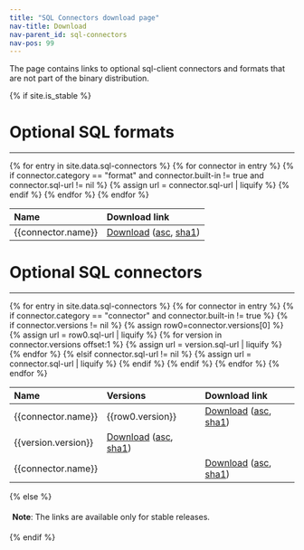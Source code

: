 ```yaml
---
title: "SQL Connectors download page"
nav-title: Download
nav-parent_id: sql-connectors
nav-pos: 99
---
```

<!--
Licensed to the Apache Software Foundation (ASF) under one
or more contributor license agreements.  See the NOTICE file
distributed with this work for additional information
regarding copyright ownership.  The ASF licenses this file
to you under the Apache License, Version 2.0 (the
"License"); you may not use this file except in compliance
with the License.  You may obtain a copy of the License at

  http://www.apache.org/licenses/LICENSE-2.0

Unless required by applicable law or agreed to in writing,
software distributed under the License is distributed on an
"AS IS" BASIS, WITHOUT WARRANTIES OR CONDITIONS OF ANY
KIND, either express or implied.  See the License for the
specific language governing permissions and limitations
under the License.
-->

The page contains links to optional sql-client connectors and formats that are not part of the
 binary distribution.
 
{% if site.is_stable %}

# Optional SQL formats
-------------------

<table class="table table-bordered">
    <thead>
    <tr>
        <th style="text-align: left">Name</th>
        <th style="text-align: left">Download link</th>
    </tr>
    </thead>
    <tbody>
{% for entry in site.data.sql-connectors %}
    {% for connector in entry %}
      {% if connector.category == "format" and connector.built-in != true and connector.sql-url != nil %}
        {% assign url = connector.sql-url | liquify %}
        <tr>
            <td style="text-align: left">{{connector.name}}</td>
            <td style="text-align: left"><a href="{{ url }}">Download</a> (<a href="{{ url }}.asc">asc</a>, <a href="{{ url }}.sha1">sha1</a>) </td>
        </tr>
      {% endif %}
    {% endfor %}
{% endfor %}
    </tbody>
</table>

# Optional SQL connectors
-------------------  

<table class="table table-bordered">
    <thead>
    <tr>
        <th style="text-align: left">Name</th>
        <th style="text-align: left">Versions</th>
        <th style="text-align: left">Download link</th>
    </tr>
    </thead>
    <tbody>
{% for entry in site.data.sql-connectors %}
    {% for connector in entry %}
      {% if connector.category == "connector" and connector.built-in != true %}
        {% if connector.versions != nil %}
            {% assign row0=connector.versions[0] %}
            <tr>
                <td style="text-align: left" rowspan="{{connector.versions | size}}">{{connector.name}}</td>
                <td style="text-align: left">{{row0.version}}</td>
                {% assign url = row0.sql-url | liquify %}
                <td style="text-align: left"><a href="{{ url }}">Download</a> (<a href="{{ url }}.asc">asc</a>, <a href="{{ url }}.sha1">sha1</a>) </td>
            </tr>
            {% for version in connector.versions offset:1 %}
                <tr>
                    <td style="text-align: left">{{version.version}}</td>
                    {% assign url = version.sql-url | liquify %}
                    <td style="text-align: left"><a href="{{ url }}">Download</a> (<a href="{{ url }}.asc">asc</a>, <a href="{{ url }}.sha1">sha1</a>) </td>
                </tr>
            {% endfor %}
        {% elsif connector.sql-url != nil %}
            <tr>
                <td style="text-align: left">{{connector.name}}</td>
                <td style="text-align: left"></td>
                {% assign url = connector.sql-url | liquify %}
                <td style="text-align: left"><a href="{{ url }}">Download</a> (<a href="{{ url }}.asc">asc</a>, <a href="{{ url }}.sha1">sha1</a>) </td>
            </tr>
        {% endif %}
      {% endif %}
    {% endfor %}
{% endfor %}
    </tbody>
</table>

{% else %}
<p style="border-radius: 5px; padding: 5px" class="bg-info">
  <b>Note</b>: The links are available only for stable releases.
</p>
{% endif %}
